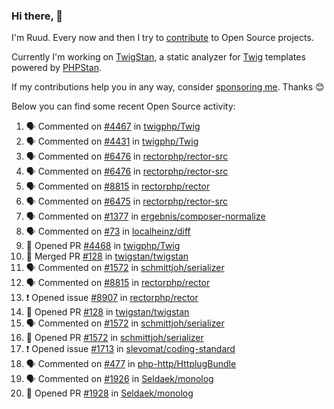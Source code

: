 ### Hi there, 👋

I'm Ruud. Every now and then I try to [contribute](https://github.com/pulls?q=+is%3Apr+author%3Aruudk+archived%3Afalse+is%3Apublic+) to Open Source projects.

Currently I'm working on [TwigStan](https://github.com/twigstan), a static analyzer for [Twig](https://twig.symfony.com/) templates powered by [PHPStan](https://phpstan.org/).

If my contributions help you in any way, consider [sponsoring me](https://github.com/sponsors/ruudk). Thanks 😊

Below you can find some recent Open Source activity:

<!--START_SECTION:activity-->
1. 🗣 Commented on [#4467](https://github.com/twigphp/Twig/pull/4467#issuecomment-2495391245) in [twigphp/Twig](https://github.com/twigphp/Twig)
2. 🗣 Commented on [#4431](https://github.com/twigphp/Twig/pull/4431#issuecomment-2495390872) in [twigphp/Twig](https://github.com/twigphp/Twig)
3. 🗣 Commented on [#6476](https://github.com/rectorphp/rector-src/pull/6476#issuecomment-2495389937) in [rectorphp/rector-src](https://github.com/rectorphp/rector-src)
4. 🗣 Commented on [#6476](https://github.com/rectorphp/rector-src/pull/6476#issuecomment-2495389729) in [rectorphp/rector-src](https://github.com/rectorphp/rector-src)
5. 🗣 Commented on [#8815](https://github.com/rectorphp/rector/issues/8815#issuecomment-2495378045) in [rectorphp/rector](https://github.com/rectorphp/rector)
6. 🗣 Commented on [#6475](https://github.com/rectorphp/rector-src/pull/6475#issuecomment-2494530419) in [rectorphp/rector-src](https://github.com/rectorphp/rector-src)
7. 🗣 Commented on [#1377](https://github.com/ergebnis/composer-normalize/pull/1377#issuecomment-2494515646) in [ergebnis/composer-normalize](https://github.com/ergebnis/composer-normalize)
8. 🗣 Commented on [#73](https://github.com/localheinz/diff/pull/73#issuecomment-2494515226) in [localheinz/diff](https://github.com/localheinz/diff)
9. 💪 Opened PR [#4468](https://github.com/twigphp/Twig/pull/4468) in [twigphp/Twig](https://github.com/twigphp/Twig)
10. 🎉 Merged PR [#128](https://github.com/twigstan/twigstan/pull/128) in [twigstan/twigstan](https://github.com/twigstan/twigstan)
11. 🗣 Commented on [#1572](https://github.com/schmittjoh/serializer/pull/1572#issuecomment-2494471888) in [schmittjoh/serializer](https://github.com/schmittjoh/serializer)
12. 🗣 Commented on [#8815](https://github.com/rectorphp/rector/issues/8815#issuecomment-2494468474) in [rectorphp/rector](https://github.com/rectorphp/rector)
13. ❗ Opened issue [#8907](https://github.com/rectorphp/rector/issues/8907) in [rectorphp/rector](https://github.com/rectorphp/rector)
14. 💪 Opened PR [#128](https://github.com/twigstan/twigstan/pull/128) in [twigstan/twigstan](https://github.com/twigstan/twigstan)
15. 🗣 Commented on [#1572](https://github.com/schmittjoh/serializer/pull/1572#issuecomment-2491964558) in [schmittjoh/serializer](https://github.com/schmittjoh/serializer)
16. 💪 Opened PR [#1572](https://github.com/schmittjoh/serializer/pull/1572) in [schmittjoh/serializer](https://github.com/schmittjoh/serializer)
17. ❗ Opened issue [#1713](https://github.com/slevomat/coding-standard/issues/1713) in [slevomat/coding-standard](https://github.com/slevomat/coding-standard)
18. 🗣 Commented on [#477](https://github.com/php-http/HttplugBundle/pull/477#issuecomment-2491420229) in [php-http/HttplugBundle](https://github.com/php-http/HttplugBundle)
19. 🗣 Commented on [#1926](https://github.com/Seldaek/monolog/issues/1926#issuecomment-2491201032) in [Seldaek/monolog](https://github.com/Seldaek/monolog)
20. 💪 Opened PR [#1928](https://github.com/Seldaek/monolog/pull/1928) in [Seldaek/monolog](https://github.com/Seldaek/monolog)
<!--END_SECTION:activity-->
